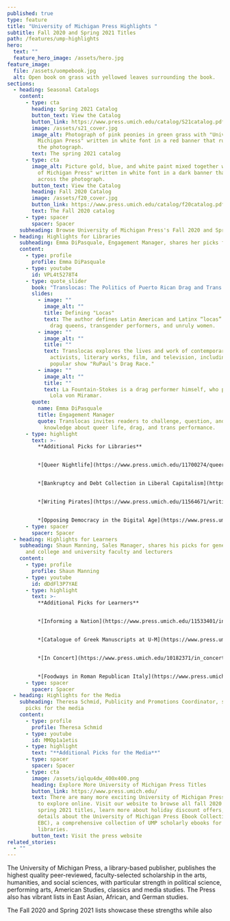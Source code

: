 ```yaml
---
published: true
type: feature
title: "University of Michigan Press Highlights "
subtitle: Fall 2020 and Spring 2021 Titles
path: /features/ump-highlights
hero:
  text: ""
  feature_hero_image: /assets/hero.jpg
feature_image:
  file: /assets/uompebook.jpg
  alt: Open book on grass with yellowed leaves surrounding the book.
sections:
  - heading: Seasonal Catalogs
    content:
      - type: cta
        heading: Spring 2021 Catalog
        button_text: View the Catalog
        button_link: https://www.press.umich.edu/catalog/S21catalog.pdf
        image: /assets/s21_cover.jpg
        image_alt: Photograph of pink peonies in green grass with "University of
          Michigan Press" written in white font in a red banner that runs across
          the photograph.
        text: The spring 2021 catalog
      - type: cta
        image_alt: Picture gold, blue, and white paint mixed together with "University
          of Michigan Press" written in white font in a dark banner that runs
          across the photograph.
        button_text: View the Catalog
        heading: Fall 2020 Catalog
        image: /assets/f20_cover.jpg
        button_link: https://www.press.umich.edu/catalog/f20catalog.pdf
        text: The Fall 2020 catalog
      - type: spacer
        spacer: Spacer
    subheading: Browse University of Michigan Press's Fall 2020 and Spring 2021 catalogs
  - heading: Highlights for Libraries
    subheading: Emma DiPasquale, Engagement Manager, shares her picks for libraries
    content:
      - type: profile
        profile: Emma DiPasquale
      - type: youtube
        id: VPL4t5278T4
      - type: quote_slider
        book: "Translocas: The Politics of Puerto Rican Drag and Trans Performance"
        slides:
          - image: ""
            image_alt: ""
            title: Defining "Locas"
            text: The author defines Latin American and Latinx “locas” as effeminate men,
              drag queens, transgender performers, and unruly women.
          - image: ""
            image_alt: ""
            title: ""
            text: Translocas explores the lives and work of contemporary performers and
              activists, literary works, film, and television, including the
              popular show "RuPaul's Drag Race."
          - image: ""
            image_alt: ""
            title: ""
            text: La Fountain-Stokes is a drag performer himself, who performs as drag queen
              Lola von Miramar.
        quote:
          name: Emma DiPasquale
          title: Engagement Manager
          quote: Translocas invites readers to challenge, question, and expand their
            knowledge about queer life, drag, and trans performance.
      - type: highlight
        text: >-
          **Additional Picks for Libraries**


          *[Queer Nightlife](https://www.press.umich.edu/11700274/queer_nightlife)* edited by Kemi Adeyemi, Kareem Khubchandani, and Ramón H. Rivera-Servera


          *[Bankruptcy and Debt Collection in Liberal Capitalism](https://www.press.umich.edu/11600140/bankruptcy_and_debt_collection_in_liberal_capitalism)* by Mischa Suter


          *[Writing Pirates](https://www.press.umich.edu/11564671/writing_pirates)* by Yuanfei Wang


          *[Opposing Democracy in the Digital Age](https://www.press.umich.edu/11666233/opposing_democracy_in_the_digital_age)* by Aim Sinpeng
      - type: spacer
        spacer: Spacer
  - heading: Highlights for Learners
    subheading: Shaun Manning, Sales Manager, shares his picks for general readers
      and college and university faculty and lecturers
    content:
      - type: profile
        profile: Shaun Manning
      - type: youtube
        id: dDdFl3P7YAE
      - type: highlight
        text: >-
          **Additional Picks for Learners**


          *[Informing a Nation](https://www.press.umich.edu/11533401/informing_a_nation)* by Mel Laracey 


          *[Catalogue of Greek Manuscripts at U-M](https://www.press.umich.edu/7275146/catalogue_of_greek_manuscripts_at_the_university_of_michigan_ann_arbor)* by Nadezhda Kavrus-Hoffmann with the collaboration of Pablo Alvarez 


          *[In Concert](https://www.press.umich.edu/10182371/in_concert)* by Philip Auslander


          *[Foodways in Roman Republican Italy](https://www.press.umich.edu/11476377/foodways_in_roman_republican_italy)* by Laura Banducci
      - type: spacer
        spacer: Spacer
  - heading: Highlights for the Media
    subheading: Theresa Schmid, Publicity and Promotions Coordinator, shares her
      picks for the media
    content:
      - type: profile
        profile: Theresa Schmid
      - type: youtube
        id: MMOp1a1etis
      - type: highlight
        text: "**Additional Picks for the Media**"
      - type: spacer
        spacer: Spacer
      - type: cta
        image: /assets/iqlqu4dw_400x400.png
        heading: Explore More University of Michigan Press Titles
        button_link: https://www.press.umich.edu/
        text: There are many more exciting University of Michigan Press titles available
          to explore online. Visit our website to browse all fall 2020 and
          spring 2021 titles, learn more about holiday discount offers, and get
          details about the University of Michigan Press Ebook Collection (UMP
          EBC), a comprehensive collection of UMP scholarly ebooks for sale to
          libraries.
        button_text: Visit the press website
related_stories:
  - ""
---
```

The University of Michigan Press, a library-based publisher, publishes the highest quality peer-reviewed, faculty-selected scholarship in the arts, humanities, and social sciences, with particular strength in political science, performing arts, American Studies, classics and media studies. The Press also has vibrant lists in East Asian, African, and German studies.

The Fall 2020 and Spring 2021 lists showcase these strengths while also